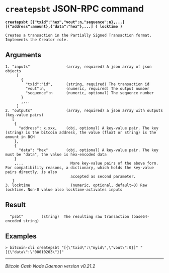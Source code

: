 `createpsbt` JSON-RPC command
=============================

**`createpsbt [{"txid":"hex","vout":n,"sequence":n},...] [{"address":amount},{"data":"hex"},...] ( locktime )`**

```
Creates a transaction in the Partially Signed Transaction format.
Implements the Creator role.
```

Arguments
---------

```
1. "inputs"                (array, required) A json array of json objects
     [
       {
         "txid":"id",      (string, required) The transaction id
         "vout":n,         (numeric, required) The output number
         "sequence":n      (numeric, optional) The sequence number
       } 
       ,...
     ]
2. "outputs"               (array, required) a json array with outputs (key-value pairs)
   [
    {
      "address": x.xxx,    (obj, optional) A key-value pair. The key (string) is the bitcoin address, the value (float or string) is the amount in BCH
    },
    {
      "data": "hex"        (obj, optional) A key-value pair. The key must be "data", the value is hex-encoded data
    }
    ,...                     More key-value pairs of the above form. For compatibility reasons, a dictionary, which holds the key-value pairs directly, is also
                             accepted as second parameter.
   ]
3. locktime                  (numeric, optional, default=0) Raw locktime. Non-0 value also locktime-activates inputs
```

Result
------

```
  "psbt"        (string)  The resulting raw transaction (base64-encoded string)
```

Examples
--------

```
> bitcoin-cli createpsbt "[{\"txid\":\"myid\",\"vout\":0}]" "[{\"data\":\"00010203\"}]"
```

***

*Bitcoin Cash Node Daemon version v0.21.2*
